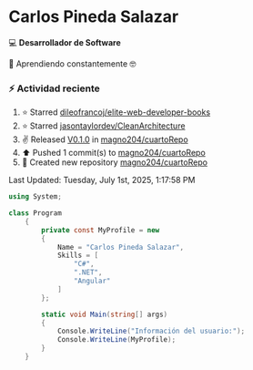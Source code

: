 # Carlos Pineda Salazar

<!--
**magno204/magno204** is a ✨ _special_ ✨ repository because its `README.md` (this file) appears on your GitHub profile.

Here are some ideas to get you started:

- 🔭 I'm currently working on ...
- 🌱 I'm currently learning ...
- 👯 I'm looking to collaborate on ...
- 🤔 I'm looking for help with ...
- 💬 Ask me about ...
- 📫 How to reach me: ...
- 😄 Pronouns: ...
- ⚡ Fun fact: ...
-->
:computer: **Desarrollador de Software**

🌱 Aprendiendo constantemente 🤓

### :zap: Actividad reciente
<!--RECENT_ACTIVITY:start-->
1. ⭐ Starred [dileofrancoj/elite-web-developer-books](https://github.com/dileofrancoj/elite-web-developer-books)<br>
2. ⭐ Starred [jasontaylordev/CleanArchitecture](https://github.com/jasontaylordev/CleanArchitecture)<br>
3. ✌️ Released [V0.1.0](https://github.com/magno204/cuartoRepo/releases/tag/V0.1.0) in [magno204/cuartoRepo](https://github.com/magno204/cuartoRepo)<br>
4. ⬆️ Pushed 1 commit(s) to [magno204/cuartoRepo](https://github.com/magno204/cuartoRepo)<br>
5. 📔 Created new repository [magno204/cuartoRepo](https://github.com/magno204/cuartoRepo)<br>
<!--RECENT_ACTIVITY:end-->
<!--RECENT_ACTIVITY:last_update-->
Last Updated: Tuesday, July 1st, 2025, 1:17:58 PM
<!--RECENT_ACTIVITY:last_update_end-->

<!--START_SECTION:activity-->

<!--END_SECTION:activity-->


```csharp
using System;

class Program
    {
        private const MyProfile = new 
        {
            Name = "Carlos Pineda Salazar",
            Skills = [
                "C#",
                ".NET",
                "Angular"
            ]
        };

        static void Main(string[] args)
        {
            Console.WriteLine("Información del usuario:");
            Console.WriteLine(MyProfile);
        }
    }
```
